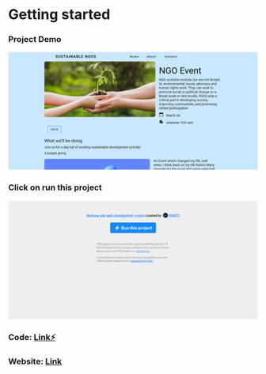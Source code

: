 # Getting started 

### Project Demo
![How to run](https://github.com/shivesh01/NGO_events/blob/master/images/website.png)

### Click on run this project
![Preview of project NGO event site](https://github.com/shivesh01/NGO_events/blob/master/images/How%20to%20Run%20project.png)

### Code: [Link⚡️](https://stackblitz.com/edit/ngo-events-1gqb2t?file=index.html)

### Website: [Link](https://ngo-events-1gqb2t.stackblitz.io/)






<!--- changes getting started  --->
<!--- Working demo Gif: 

Code on stack blitz:  


// Video Demo link:
---> 
